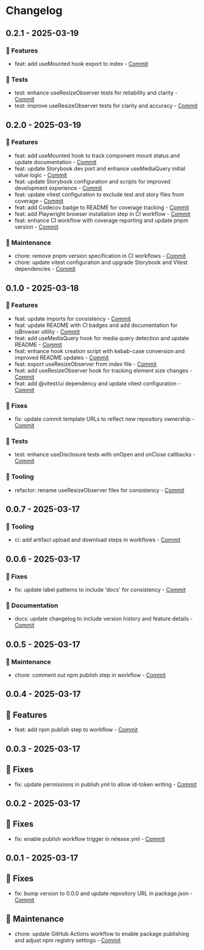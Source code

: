 # Changelog

## 0.2.1 - 2025-03-19

### 🚀 Features

- feat: add useMounted hook export to index - [Commit](https://github.com/kaelui/hooks/commit/1449624f584377c4285484547e357242578b1257)

### 🧪 Tests

- test: enhance useResizeObserver tests for reliability and clarity - [Commit](https://github.com/kaelui/hooks/commit/c9f0f6f22f163b96af856a2d9d27220a73e95602)
- test: improve useResizeObserver tests for clarity and accuracy - [Commit](https://github.com/kaelui/hooks/commit/0fc740263a38caf7045c1b148ad8b3e653270d62)

## 0.2.0 - 2025-03-19

### 🚀 Features

- feat: add useMounted hook to track component mount status and update documentation - [Commit](https://github.com/kaelui/hooks/commit/465e65ef2123f9eb2cce342b734897b20cee81ce)
- feat: update Storybook dev port and enhance useMediaQuery initial value logic - [Commit](https://github.com/kaelui/hooks/commit/bfdad3eaf9d059f34f13cde6c65d7548015419e4)
- feat: update Storybook configuration and scripts for improved development experience - [Commit](https://github.com/kaelui/hooks/commit/d05d34e9d06b1db2ff656b1837fdcf1bb8b5b74d)
- feat: update vitest configuration to exclude test and story files from coverage - [Commit](https://github.com/kaelui/hooks/commit/ccbc6ddb9a075e2d750f5a2b3724b28ca0e17dc3)
- feat: add Codecov badge to README for coverage tracking - [Commit](https://github.com/kaelui/hooks/commit/58dbbff2c2bef52760a3e7b02e6945c4d4eb65a1)
- feat: add Playwright browser installation step in CI workflow - [Commit](https://github.com/kaelui/hooks/commit/2c10039d53a7911344227174dbdbfbcee9393277)
- feat: enhance CI workflow with coverage reporting and update pnpm version - [Commit](https://github.com/kaelui/hooks/commit/b7e15733217fdcb95f7b54277cc8bdda04e6de8f)

### 🔧 Maintenance

- chore: remove pnpm version specification in CI workflows - [Commit](https://github.com/kaelui/hooks/commit/e4690f7adaa28d255164a4b540ae04ba361e4771)
- chore: update vitest configuration and upgrade Storybook and Vitest dependencies - [Commit](https://github.com/kaelui/hooks/commit/a809a9a157a20daeb4df2309b6344f98f268f7ae)

## 0.1.0 - 2025-03-18

### 🚀 Features

- feat: update imports for consistency - [Commit](https://github.com/kaelui/hooks/commit/c3ab833b8560472ae13b12b1264f9ee77e8c5200)
- feat: update README with CI badges and add documentation for isBrowser utility - [Commit](https://github.com/kaelui/hooks/commit/880534d643800fea608ea71f53351d9d15d0cf06)
- feat: add useMediaQuery hook for media query detection and update README - [Commit](https://github.com/kaelui/hooks/commit/3a0f803898fdc9e33a2e5b005a88e40ba95037d9)
- feat: enhance hook creation script with kebab-case conversion and improved README updates - [Commit](https://github.com/kaelui/hooks/commit/2e711c75149831691abfcec79f6baa5718a2614e)
- feat: export useResizeObserver from index file - [Commit](https://github.com/kaelui/hooks/commit/8ecdd2a37b4d8bb28b8a32075d1189803b482f66)
- feat: add useResizeObserver hook for tracking element size changes - [Commit](https://github.com/kaelui/hooks/commit/ca096c175deb095db4ccdb18046b67d8110c2c6c)
- feat: add @vitest/ui dependency and update vitest configuration - [Commit](https://github.com/kaelui/hooks/commit/774c5720ee5f7cedb46dc83a30118c83fd576ba9)

### 🐛 Fixes

- fix: update commit template URLs to reflect new repository ownership - [Commit](https://github.com/kaelui/hooks/commit/bc6ee64af9057c837db02a3c22941e6df791a34d)

### 🧪 Tests

- test: enhance useDisclosure tests with onOpen and onClose callbacks - [Commit](https://github.com/kaelui/hooks/commit/588ec8bc83f56871c7858268c3b02fa57a90fd0d)

### 🧰 Tooling

- refactor: rename useResizeObserver files for consistency - [Commit](https://github.com/kaelui/hooks/commit/9ce79529c3e0aded8974fdfefa73cad9dd7fa329)

## 0.0.7 - 2025-03-17

### 🧰 Tooling

- ci: add artifact upload and download steps in workflows - [Commit](https://github.com/kaelui/hooks/commit/64949f26a79b7b4e7f5340b7d72405af14dd6c57)

## 0.0.6 - 2025-03-17

### 🐛 Fixes

- fix: update label patterns to include 'docs' for consistency - [Commit](https://github.com/kaelui/hooks/commit/a52a776ed8b506834a30705a5ff3b59b04995b43)

### 📝 Documentation

- docs: update changelog to include version history and feature details - [Commit](https://github.com/kaelui/hooks/commit/3c1ca5b8a336b8a4e4146cb5aef6917f5a22d580)

## 0.0.5 - 2025-03-17

### 🔧 Maintenance

- chore: comment out npm publish step in workflow - [Commit](https://github.com/kaelui/hooks/commit/ed936de0f38a4b9609e596236f745c75006a85ad)

## 0.0.4 - 2025-03-17

## 🚀 Features

- feat: add npm publish step to workflow - [Commit](https://github.com/kaelui/hooks/commit/d1978b4b9d80066ecf22805ecd585294e79306ee)

## 0.0.3 - 2025-03-17

## 🐛 Fixes

- fix: update permissions in publish.yml to allow id-token writing - [Commit](https://github.com/kaelui/hooks/commit/8bf59f8bb6f3c0518d3b27e4ccb896bacec1b50a)

## 0.0.2 - 2025-03-17

## 🐛 Fixes

- fix: enable publish workflow trigger in release.yml - [Commit](https://github.com/kaelui/hooks/commit/82a7d898d7a81b8685af53a0be373f5e53edcb65)

## 0.0.1 - 2025-03-17

## 🐛 Fixes

- fix: bump version to 0.0.0 and update repository URL in package.json - [Commit](https://github.com/kaelui/hooks/commit/4fe6aed601497481868be07c13b445d2d7b73b1d)

## 🔧 Maintenance

- chore: update GitHub Actions workflow to enable package publishing and adjust npm registry settings - [Commit](https://github.com/kaelui/hooks/commit/f9cd3db90fd830b8e6d1d7331e44bd7104653096)
